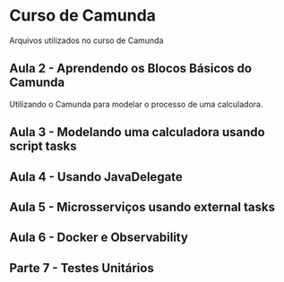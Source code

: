 # Curso de Camunda

Arquivos utilizados no curso de Camunda

## Aula 2 - Aprendendo os Blocos Básicos do Camunda

Utilizando o Camunda para modelar o processo de uma calculadora.

## Aula 3 - Modelando uma calculadora usando script tasks

## Aula 4 - Usando JavaDelegate 

## Aula 5 - Microsserviços usando external tasks

## Aula 6 - Docker e Observability

## Parte 7 - Testes Unitários
